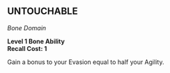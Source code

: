 ## UNTOUCHABLE  
_Bone Domain_

**Level 1 Bone Ability**  
**Recall Cost: 1**

Gain a bonus to your Evasion equal to half your Agility.  
